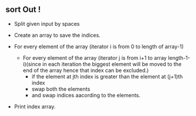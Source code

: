 ## sort Out !

- Split given input by spaces
- Create an array to save the indices.


- For every element of the array (iterator i is from 0 to length of array-1)
  - For every element of the array (iterator j is from i+1 to array length-1-i)(since in each iteration the biggest element will be moved to the end of the array hence  that index can be excluded.)
    - if the element at jth index is greater than the element at (j+1)th index 
    - swap both the elements 
    - and swap indices aacording to the elements.
- Print index array.

